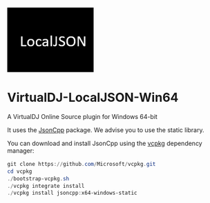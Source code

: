 ![logo](https://github.com/djcel/VirtualDJ-localJSON-Win64/blob/main/website.JPG?raw=true "")
# VirtualDJ-LocalJSON-Win64
A VirtualDJ Online Source plugin for Windows 64-bit

It uses the [JsonCpp](https://github.com/open-source-parsers/jsoncpp) package. We advise you to use the static library.

You can download and install JsonCpp using the [vcpkg](https://github.com/Microsoft/vcpkg/) dependency manager:

```powershell
git clone https://github.com/Microsoft/vcpkg.git
cd vcpkg
./bootstrap-vcpkg.sh
./vcpkg integrate install
./vcpkg install jsoncpp:x64-windows-static
